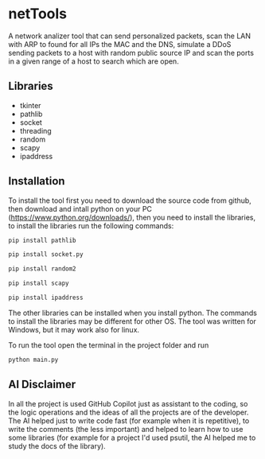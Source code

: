 # netTools 
A network analizer tool that can send personalized packets, scan the LAN with ARP to found for all IPs the MAC and the DNS, simulate a DDoS sending packets to a host with random public source IP and scan the ports in a given range of a host to search which are open.
## Libraries
- tkinter
- pathlib
- socket
- threading
- random
- scapy
- ipaddress
## Installation
To install the tool first you need to download the source code from github, then download and intall python on your PC (https://www.python.org/downloads/), then you need to install the libraries, to install the libraries run the following commands:

```bash
pip install pathlib
```
```bash
pip install socket.py
```
```bash
pip install random2
```
```bash
pip install scapy
```
```bash
pip install ipaddress
```

The other libraries can be installed when you install python. The commands to install the libraries may be different for other OS.
The tool was written for Windows, but it may work also for linux.

To run the tool open the terminal in the project folder and run
```bash
python main.py
```

## AI Disclaimer
In all the project is used GitHub Copilot just as assistant to the coding, so the logic operations and the ideas of all the projects are of the developer. The AI helped just to write code fast (for example when it is repetitive), to write the comments (the less important) and helped to learn how to use some libraries (for example for a project I'd used psutil, the AI helped me to study the docs of the library).

